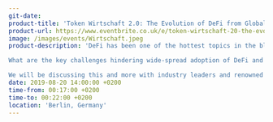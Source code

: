 ```yaml
---
git-date: 
product-title: 'Token Wirtschaft 2.0: The Evolution of DeFi from Global Perspectives'
product-url: https://www.eventbrite.co.uk/e/token-wirtschaft-20-the-evolution-of-defi-from-global-perspectives-tickets-66802101885
image: /images/events/Wirtschaft.jpeg
product-description: 'DeFi has been one of the hottest topics in the blockchain world for the past year, but it left us with a myriad of unanswered questions:

What are the key challenges hindering wide-spread adoption of DeFi and how should we overcome them? What do continent-specific outlooks on DeFi look like and how do they differ? And what is DeFi anyway?

We will be discussing this and more with industry leaders and renowned venture capitalists from all around the globe.'  
date: 2019-08-20 14:00:00 +0200
time-from: 00:17:00 +0200
time-to: 00:22:00 +0200
location: 'Berlin, Germany'
---
```

